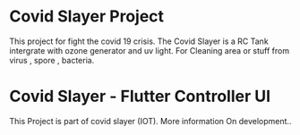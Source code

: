 # Covid Slayer Project #
This project for fight the covid 19 crisis.
The Covid Slayer is a RC Tank intergrate with ozone generator and uv light.
For Cleaning area or stuff from virus , spore , bacteria.  


# Covid Slayer - Flutter Controller UI
This Project is part of covid slayer (IOT).
More information On development..



